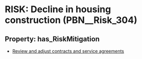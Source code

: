 # RISK: __Decline in housing construction__ (PBN__Risk_304)

## Property: has_RiskMitigation

* [Review and adjust contracts and service agreements](PBN__RiskMitigation_383)

